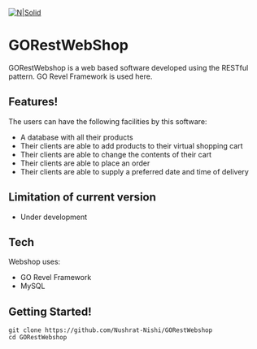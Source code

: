 
[![N|Solid](https://mythinkpond.com/img/2016/01/gorevelframework.png)]()

# GORestWebShop
GORestWebshop is a web based software developed using the RESTful pattern. GO Revel Framework is used here.

## Features!
The users can have the following facilities by this software:
  - A database with all their products
  - Their clients are able to add products to their virtual shopping cart
  - Their clients are able to change the contents of their cart
  - Their clients are able to place an order
  - Their clients are able to supply a preferred date and time of delivery

## Limitation of current version
  - Under development

## Tech
Webshop uses:
* GO Revel Framework
* MySQL


## Getting Started!
```
git clone https://github.com/Nushrat-Nishi/GORestWebshop
cd GORestWebshop
```
 